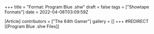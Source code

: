 +++
title = "Format: Program Blue .shw"
draft = false
tags = ["Showtape Formats"]
date = 2022-04-08T03:09:59Z

[Article]
contributors = ["The 64th Gamer"]
gallery = []
+++
#REDIRECT [[Program Blue .shw Files]]